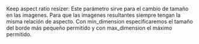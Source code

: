 

Keep aspect ratio resizer: Este parámetro sirve para el cambio de tamaño en las imagenes. Para que las imagenes resultantes siempre tengan la misma relación de aspecto. Con min_dimension especificaremos el tamaño del borde más pequeño permitido y con max_dimension el máximo permitido.



